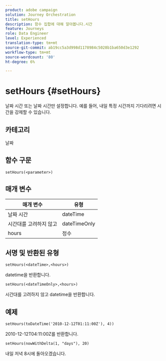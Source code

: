 ```yaml
---
product: adobe campaign
solution: Journey Orchestration
title: setHours
description: 함수 집합에 대해 알아봅니다.시간
feature: Journeys
role: Data Engineer
level: Experienced
translation-type: tm+mt
source-git-commit: ab19cc5a3d998d1178984c5028b1ba650d3e1292
workflow-type: tm+mt
source-wordcount: '80'
ht-degree: 6%

---
```



# setHours {#setHours}

날짜 시간 또는 날짜 시간만 설정합니다. 예를 들어, 내일 특정 시간까지 기다리려면 시간을 강제할 수 있습니다.

## 카테고리

날짜

## 함수 구문

`setHours(<parameter>)`

## 매개 변수

| 매개 변수 | 유형 |
|--- |--- |
| 날짜 시간 | dateTime |
| 시간대를 고려하지 않고 | dateTimeOnly |
| hours | 정수 |

## 서명 및 반환된 유형

`setHours(<dateTime>,<hours>)`

datetime을 반환합니다.

`setHours(<dateTimeOnly>,<hours>)`

시간대를 고려하지 않고 datetime을 반환합니다.

## 예제

`setHours(toDateTime('2010-12-12T01:11:00Z'), 4))`

2010-12-12T04:11:00Z를 반환합니다.

`setHours(nowWithDelta(1, "days"), 20)`

내일 저녁 8시에 돌아오겠습니다.
